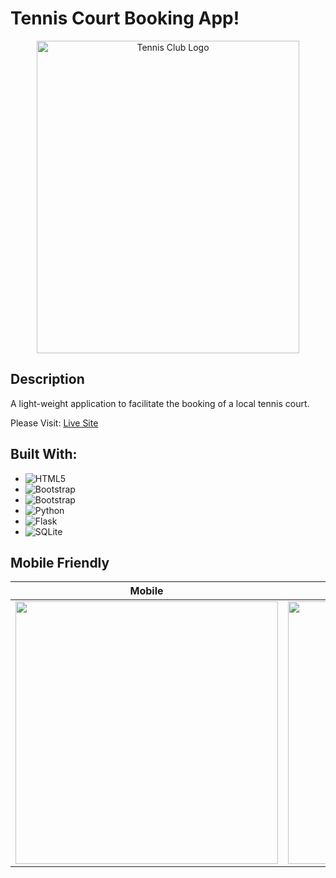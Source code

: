 # Tennis Court Booking App!
<div align="center" style="width:100%;">
  <img src="https://github.com/Bouza1/booking_app/assets/97123953/a755f73a-14c9-4820-82c7-886a1f1ddfc7" alt="Tennis Club Logo" width="420px" height="500px">
</div>

## Description
A light-weight application to facilitate the booking of a local tennis court.

Please Visit: [Live Site](https://tennisbooking.s4820791.repl.co)

## Built With:
- ![HTML5](https://img.shields.io/badge/html5-%23E34F26.svg?style=for-the-badge&logo=html5&logoColor=white)
- ![Bootstrap](https://img.shields.io/badge/bootstrap-%238511FA.svg?style=for-the-badge&logo=bootstrap&logoColor=white)
- ![Bootstrap](https://img.shields.io/badge/bootstrap-%238511FA.svg?style=for-the-badge&logo=bootstrap&logoColor=white)
- ![Python](https://img.shields.io/badge/python-3670A0?style=for-the-badge&logo=python&logoColor=ffdd54)
- ![Flask](https://img.shields.io/badge/flask-%23000.svg?style=for-the-badge&logo=flask&logoColor=white)
- ![SQLite](https://img.shields.io/badge/sqlite-%2307405e.svg?style=for-the-badge&logo=sqlite&logoColor=white)

## Mobile Friendly

| Mobile | Desktop|
| --- | --- |
| <img src="https://github.com/Bouza1/booking_app/assets/97123953/ba70aab9-c69f-4de8-95c5-32751b76c621" width="420px">| <img src="https://github.com/Bouza1/booking_app/assets/97123953/70d37039-c173-4e20-9450-dfefbf845178" width="420px"> |

